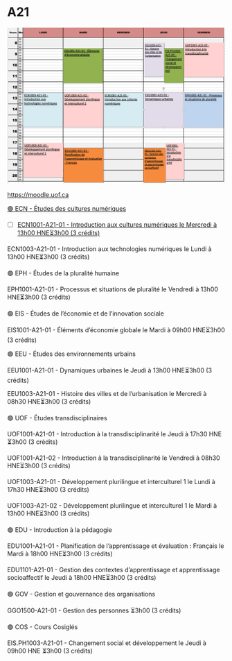 # A21

![image](A21.png)

https://moodle.uof.ca

[🟢 ECN - Études des cultures numériques](https://moodle.uof.ca/course/index.php?categoryid=3)

- [ ] [ECN1001-A21-01 - Introduction aux cultures numériques le Mercredi à 13h00 HNE⏳3h00 (3 crédits)](https://moodle.uof.ca/course/view.php?id=13)

ECN1003-A21-01 - Introduction aux technologies numériques le Lundi à 13h00 HNE⏳3h00 (3 crédits)

🟢 EPH - Études de la pluralité humaine

EPH1001-A21-01 - Processus et situations de pluralité le Vendredi à 13h00 HNE⏳3h00 (3 crédits)

🟢 EIS - Études de l’économie et de l’innovation sociale

EIS1001-A21-01 - Éléments d’économie globale le Mardi à 09h00 HNE⏳3h00 (3 crédits)

🟢 EEU - Études des environnements urbains

EEU1001-A21-01 - Dynamiques urbaines le Jeudi à 13h00 HNE⏳3h00 (3 crédits)

EEU1003-A21-01 - Histoire des villes et de l’urbanisation le Mercredi à 08h30 HNE⏳3h00 (3 crédits)

🟢 UOF - Études transdisciplinaires

UOF1001-A21-01 - Introduction à la transdisciplinarité le Jeudi à 17h30 HNE⏳3h00 (3 crédits)

UOF1001-A21-02 - Introduction à la transdisciplinarité le Vendredi à 08h30 HNE⏳3h00 (3 crédits)

UOF1003-A21-01 - Développement plurilingue et interculturel 1 le Lundi à 17h30 HNE⏳3h00 (3 crédits)

UOF1003-A21-02 - Développement plurilingue et interculturel 1 le Mardi à 13h00 HNE⏳3h00 (3 crédits)

🟢 EDU - Introduction à la pédagogie

EDU1001-A21-01 - Planification de l’apprentissage et évaluation : Français le Mardi à 18h00 HNE⏳3h00 (3 crédits)

EDU1101-A21-01 - Gestion des contextes d’apprentissage et apprentissage socioaffectif le Jeudi à 18h00 HNE⏳3h00 (3 crédits)

🟢 GOV - Gestion et gouvernance des organisations

GGO1500-A21-01 - Gestion des personnes ⏳3h00 (3 crédits)

🟢 COS - Cours Cosiglés

EIS.PH1003-A21-01 - Changement social et développement le Jeudi à 09h00 HNE ⏳3h00 (3 crédits)

